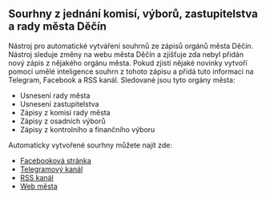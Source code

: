 
## Sourhny z jednání komisí, výborů, zastupitelstva a rady města Děčín
Nástroj pro automatické vytváření souhrnů ze zápisů orgánů města Děčín. Nástroj sleduje změny na webu města Děčín a zjišťuje zda nebyl přidán nový zápis z nějakého orgánu města. Pokud zjistí nějaké novinky vytvoří pomocí umělé inteligence souhrn z tohoto zápisu a přidá tuto informaci na Telegram, Facebook a RSS kanál.
Sledované jsou tyto orgány města:
 - Usnesení rady města
 - Usnesení zastupitelstva
 - Zápisy z komisí rady města
 - Zápisy z osadních výborů
 - Zápisy z kontrolního a finančního výboru

Automaticky vytvořené sourhny  můžete najít zde:
- [Facebooková stránka](https://www.facebook.com/profile.php?id=61579342680818)
- [Telegramový kanál](https://t.me/zapisydecin)
- [RSS kanál](https://vojtan.github.io/summarizationtool/rss_feed.xml)
- [Web města](https://www.mmdecin.cz/novinky-z-organu-mesta)
 

 